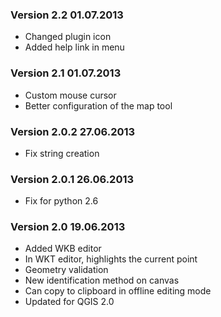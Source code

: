 
### Version 2.2 01.07.2013

* Changed plugin icon
* Added help link in menu

### Version 2.1 01.07.2013

* Custom mouse cursor
* Better configuration of the map tool

### Version 2.0.2 27.06.2013

* Fix string creation

### Version 2.0.1 26.06.2013

* Fix for python 2.6

### Version 2.0 19.06.2013

* Added WKB editor
* In WKT editor, highlights the current point
* Geometry validation
* New identification method on canvas
* Can copy to clipboard in offline editing mode
* Updated for QGIS 2.0
